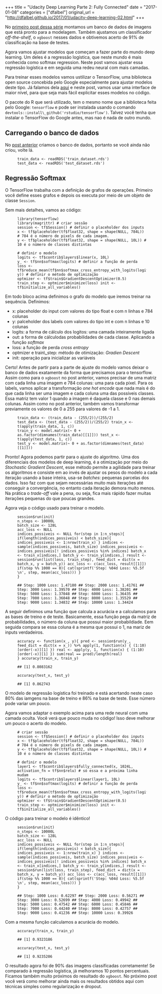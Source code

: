 +++
title = "Udacity Deep Learning Parte 2: Fully Connected"
date = "2017-01-08"
categories = ["dfalbel"]
original_url = "http://dfalbel.github.io/2017/01/udacity-deep-learning-02.html"
+++

<article class="post-content">
<p>
No
<a href="http://dfalbel.github.io/2017/01/udacity-deep-learning-01.html">primeiro
post dessa série</a> montamos um banco de dados de imagens que está
pronto para a modelagem. Também ajustamos um classificador
<em>off-the-shelf</em>, o <code class="highlighter-rouge">xgboost</code>
nesses dados e obtivemos acerto de 91% de classificação na base de
testes.
</p>
<p>
Agora vamos ajustar modelos que começam a fazer parte do mundo deep
learning. Um deles é a regressão logística, que neste mundo é mais
conhecida como softmax regression. Neste post vamos ajustar essa
regressão logística e em seguida uma redeu neural com mais camadas.
</p>
<p>
Para treinar esses modelos vamos ustilizar o TensorFlow, uma biblioteca
open source concebida pelo Google especialmente para ajustar modelos
deste tipo. Já falamos dela
<a href="http://dfalbel.github.io/2016/10/two-layer-perceptron-tensorflow.html">aqui</a>
e neste post, vamos usar uma interface de maior nível, para que seja
mais fácil explicitar esses modelos no código.
</p>
<p>
O pacote do R que será utilizado, tem o mesmo nome que a biblioteca
feita pelo Google: <code class="highlighter-rouge">tensorflow</code> e
pode ser instalada usando o comando
<code class="highlighter-rouge">devtools::install\_github('rstudio/tensorflow')</code>.
Talvez você tenha que instalar o TensorFlow do Google antes, mas nao é
nada de outro mundo.
</p>
<h2 id="carregando-o-banco-de-dados">
Carregando o banco de dados
</h2>
<p>
No
<a href="http://dfalbel.github.io/2017/01/udacity-deep-learning-01.html">post
anterior</a> criamos o banco de dados, portanto se você ainda não criou,
volte lá.
</p>
<figure class="highlight">
<pre><code class="language-r"><span class="n">train_data</span><span class="w"> </span><span class="o">&lt;-</span><span class="w"> </span><span class="n">readRDS</span><span class="p">(</span><span class="s1">&apos;train_dataset.rds&apos;</span><span class="p">)</span><span class="w">
</span><span class="n">test_data</span><span class="w"> </span><span class="o">&lt;-</span><span class="w"> </span><span class="n">readRDS</span><span class="p">(</span><span class="s1">&apos;test_dataset.rds&apos;</span><span class="p">)</span></code></pre>
</figure>
<h2 id="regresso-softmax">
Regressão Softmax
</h2>
<p>
O TensorFlow trabalha com a definição de grafos de operações. Primeiro
você define esses grafos e depois os executa por meio de um objeto de
classe <code class="highlighter-rouge">Session</code>.
</p>
<p>
Sem mais detalhes, vamos ao código:
</p>
<figure class="highlight">
<pre><code class="language-r"><span class="n">library</span><span class="p">(</span><span class="n">tensorflow</span><span class="p">)</span><span class="w">
</span><span class="n">library</span><span class="p">(</span><span class="n">magrittr</span><span class="p">)</span><span class="w"> </span><span class="c1"># criar sess&#xE3;o
</span><span class="n">session</span><span class="w"> </span><span class="o">&lt;-</span><span class="w"> </span><span class="n">tf</span><span class="o">$</span><span class="n">Session</span><span class="p">()</span><span class="w"> </span><span class="c1"># definir o placeholder dos inputs
</span><span class="n">x</span><span class="w"> </span><span class="o">&lt;-</span><span class="w"> </span><span class="n">tf</span><span class="o">$</span><span class="n">placeholder</span><span class="p">(</span><span class="n">tf</span><span class="o">$</span><span class="n">float32</span><span class="p">,</span><span class="w"> </span><span class="n">shape</span><span class="w"> </span><span class="o">=</span><span class="w"> </span><span class="n">shape</span><span class="p">(</span><span class="kc">NULL</span><span class="p">,</span><span class="w"> </span><span class="m">784L</span><span class="p">))</span><span class="w"> </span><span class="c1"># 784 &#xE9; o n&#xFA;mero de pixels de cada imagem.
</span><span class="n">y</span><span class="w"> </span><span class="o">&lt;-</span><span class="w"> </span><span class="n">tf</span><span class="o">$</span><span class="n">placeholder</span><span class="p">(</span><span class="n">tf</span><span class="o">$</span><span class="n">float32</span><span class="p">,</span><span class="w"> </span><span class="n">shape</span><span class="w"> </span><span class="o">=</span><span class="w"> </span><span class="n">shape</span><span class="p">(</span><span class="kc">NULL</span><span class="p">,</span><span class="w"> </span><span class="m">10L</span><span class="p">))</span><span class="w"> </span><span class="c1"># 10 &#xE9; o n&#xFA;mero de classes distintas
</span><span class="w">
</span><span class="c1"># definir o modelo
</span><span class="n">logits</span><span class="w"> </span><span class="o">&lt;-</span><span class="w"> </span><span class="n">tf</span><span class="o">$</span><span class="n">contrib</span><span class="o">$</span><span class="n">layers</span><span class="o">$</span><span class="n">linear</span><span class="p">(</span><span class="n">x</span><span class="p">,</span><span class="w"> </span><span class="m">10L</span><span class="p">)</span><span class="w">
</span><span class="n">y_</span><span class="w"> </span><span class="o">&lt;-</span><span class="w"> </span><span class="n">tf</span><span class="o">$</span><span class="n">nn</span><span class="o">$</span><span class="n">softmax</span><span class="p">(</span><span class="n">logits</span><span class="p">)</span><span class="w"> </span><span class="c1"># definir a fun&#xE7;&#xE3;o de perda
</span><span class="n">loss</span><span class="w"> </span><span class="o">&lt;-</span><span class="w"> </span><span class="n">tf</span><span class="o">$</span><span class="n">reduce_mean</span><span class="p">(</span><span class="n">tf</span><span class="o">$</span><span class="n">nn</span><span class="o">$</span><span class="n">softmax_cross_entropy_with_logits</span><span class="p">(</span><span class="n">logits</span><span class="p">,</span><span class="w"> </span><span class="n">y</span><span class="p">))</span><span class="w"> </span><span class="c1"># definir o m&#xE9;todo de optimiza&#xE7;&#xE3;o
</span><span class="n">optmizer</span><span class="w"> </span><span class="o">&lt;-</span><span class="w"> </span><span class="n">tf</span><span class="o">$</span><span class="n">train</span><span class="o">$</span><span class="n">GradientDescentOptimizer</span><span class="p">(</span><span class="m">0.5</span><span class="p">)</span><span class="w">
</span><span class="n">train_step</span><span class="w"> </span><span class="o">&lt;-</span><span class="w"> </span><span class="n">optmizer</span><span class="o">$</span><span class="n">minimize</span><span class="p">(</span><span class="n">loss</span><span class="p">)</span><span class="w"> </span><span class="n">init</span><span class="w"> </span><span class="o">&lt;-</span><span class="w"> </span><span class="n">tf</span><span class="o">$</span><span class="n">initialize_all_variables</span><span class="p">()</span></code></pre>
</figure>
<p>
Em todo bloco acima definimos o grafo do modelo que iremos treinar na
sequência. Definimos:
</p>
<ul>
<li>
x: placeholder do input com valores do tipo float e com n linhas e 784
colunas
</li>
<li>
y: palceholder dos labels com valores do tipo int e com n linhas e 10
colunas
</li>
<li>
logits: a forma de cálculo dos logitos: uma camada inteiramente ligada
</li>
<li>
out: a forma de cálculodas probabilidades de cada classe. Aplicando a
função <em>softmax</em>
</li>
<li>
loss: a função de perda <em>cross entropy</em>
</li>
<li>
optmizer e train\_step: método de otimização: <em>Gradien Descent</em>
</li>
<li>
init: operação para inicializar as variáveis
</li>
</ul>
<p>
Certo! Antes de partir para a parte de ajuste do modelo vamos deixar o
banco de dados exatamente da forma que precisamos para o tensorflow.
Assim como para o <code class="highlighter-rouge">xgboost</code> no post
anterior, vamos precisar de uma matriz com cada linha uma imagem e 784
colunas: uma para cada píxel. Para os labels, vamos aplicar a
transformação <em>one hot encode</em> que nada mais é do que cada linha
ser uma imagem e cada coluna uma das possíveis classes. Essa matriz tem
valor 1 quando a imagem é daquela classe e 0 nas demais colunas. Assim
como no post anterior, também vamos transformar previamente os valores
de 0 a 255 para valores de -1 a 1.
</p>
<figure class="highlight">
<pre><code class="language-r"><span class="n">train_data</span><span class="w"> </span><span class="o">&lt;-</span><span class="w"> </span><span class="p">(</span><span class="n">train_data</span><span class="w"> </span><span class="o">-</span><span class="w"> </span><span class="p">(</span><span class="m">255</span><span class="o">/</span><span class="m">2</span><span class="p">))</span><span class="o">/</span><span class="p">(</span><span class="m">255</span><span class="o">/</span><span class="m">2</span><span class="p">)</span><span class="w">
</span><span class="n">test_data</span><span class="w"> </span><span class="o">&lt;-</span><span class="w"> </span><span class="p">(</span><span class="n">test_data</span><span class="w"> </span><span class="o">-</span><span class="w"> </span><span class="p">(</span><span class="m">255</span><span class="o">/</span><span class="m">2</span><span class="p">))</span><span class="o">/</span><span class="p">(</span><span class="m">255</span><span class="o">/</span><span class="m">2</span><span class="p">)</span><span class="w"> </span><span class="n">train_x</span><span class="w"> </span><span class="o">&lt;-</span><span class="w"> </span><span class="n">t</span><span class="p">(</span><span class="n">apply</span><span class="p">(</span><span class="n">train_data</span><span class="p">,</span><span class="w"> </span><span class="m">1</span><span class="p">,</span><span class="w"> </span><span class="n">c</span><span class="p">))</span><span class="w">
</span><span class="n">train_y</span><span class="w"> </span><span class="o">&lt;-</span><span class="w"> </span><span class="n">model.matrix</span><span class="p">(</span><span class="o">~</span><span class="w"> </span><span class="m">0</span><span class="w"> </span><span class="o">+</span><span class="w"> </span><span class="n">as.factor</span><span class="p">(</span><span class="nf">dimnames</span><span class="p">(</span><span class="n">train_data</span><span class="p">)[[</span><span class="m">1</span><span class="p">]]))</span><span class="w"> </span><span class="n">test_x</span><span class="w"> </span><span class="o">&lt;-</span><span class="w"> </span><span class="n">t</span><span class="p">(</span><span class="n">apply</span><span class="p">(</span><span class="n">test_data</span><span class="p">,</span><span class="w"> </span><span class="m">1</span><span class="p">,</span><span class="w"> </span><span class="n">c</span><span class="p">))</span><span class="w">
</span><span class="n">test_y</span><span class="w"> </span><span class="o">&lt;-</span><span class="w"> </span><span class="n">model.matrix</span><span class="p">(</span><span class="o">~</span><span class="w"> </span><span class="m">0</span><span class="w"> </span><span class="o">+</span><span class="w"> </span><span class="n">as.factor</span><span class="p">(</span><span class="nf">dimnames</span><span class="p">(</span><span class="n">test_data</span><span class="p">)[[</span><span class="m">1</span><span class="p">]]))</span></code></pre>
</figure>
<p>
Pronto! Agora podemos partir para o ajuste do algoritmo. Uma dos
diferenciais dos modelos de deep learning, é a otimização por meio do
<em>Stochastic Gradient Descent</em>, esse método permite a agilidade
para treinar os algoritmos e consiste em ao invés de ajustar os pesos do
modelo a cada iteração usando a base inteira, usa-se <em>batches</em>:
pequenas parcelas dos dados. Isso faz com que sejam necessárias muito
mais iterações até conseguir a convergência, no entanto cada iteração
demora muito menos. Na prática o <em>trade-off</em> vale a pena, ou
seja, fica mais rápido fazer muitas iterações pequenas do que poucas
grandes.
</p>
<p>
Agora veja o código usado para treinar o modelo.
</p>
<figure class="highlight">
<pre><code class="language-r"><span class="n">session</span><span class="o">$</span><span class="n">run</span><span class="p">(</span><span class="n">init</span><span class="p">)</span><span class="w">
</span><span class="n">n_steps</span><span class="w"> </span><span class="o">&lt;-</span><span class="w"> </span><span class="m">10000L</span><span class="w">
</span><span class="n">batch_size</span><span class="w"> </span><span class="o">&lt;-</span><span class="w"> </span><span class="m">128L</span><span class="w">
</span><span class="n">acc_loss</span><span class="w"> </span><span class="o">&lt;-</span><span class="w"> </span><span class="kc">NULL</span><span class="w">
</span><span class="n">indices_possiveis</span><span class="w"> </span><span class="o">&lt;-</span><span class="w"> </span><span class="kc">NULL</span><span class="w"> </span><span class="k">for</span><span class="p">(</span><span class="n">step</span><span class="w"> </span><span class="k">in</span><span class="w"> </span><span class="m">1</span><span class="o">:</span><span class="n">n_steps</span><span class="p">){</span><span class="w"> </span><span class="k">if</span><span class="p">(</span><span class="nf">length</span><span class="p">(</span><span class="n">indices_possiveis</span><span class="p">)</span><span class="w"> </span><span class="o">&lt;</span><span class="w"> </span><span class="n">batch_size</span><span class="p">){</span><span class="w"> </span><span class="n">indices_possiveis</span><span class="w"> </span><span class="o">&lt;-</span><span class="w"> </span><span class="m">1</span><span class="o">:</span><span class="n">nrow</span><span class="p">(</span><span class="n">train_x</span><span class="p">)</span><span class="w"> </span><span class="p">}</span><span class="w"> </span><span class="n">indices</span><span class="w"> </span><span class="o">&lt;-</span><span class="w"> </span><span class="n">sample</span><span class="p">(</span><span class="n">indices_possiveis</span><span class="p">,</span><span class="w"> </span><span class="n">batch_size</span><span class="p">)</span><span class="w"> </span><span class="n">indices_possiveis</span><span class="w"> </span><span class="o">&lt;-</span><span class="w"> </span><span class="n">indices_possiveis</span><span class="p">[</span><span class="o">!</span><span class="w"> </span><span class="n">indices_possiveis</span><span class="w"> </span><span class="o">%in%</span><span class="w"> </span><span class="n">indices</span><span class="p">]</span><span class="w"> </span><span class="n">batch_x</span><span class="w"> </span><span class="o">&lt;-</span><span class="w"> </span><span class="n">train_x</span><span class="p">[</span><span class="n">indices</span><span class="p">,]</span><span class="w"> </span><span class="n">batch_y</span><span class="w"> </span><span class="o">&lt;-</span><span class="w"> </span><span class="n">train_y</span><span class="p">[</span><span class="n">indices</span><span class="p">,]</span><span class="w"> </span><span class="n">result</span><span class="w"> </span><span class="o">&lt;-</span><span class="w"> </span><span class="n">session</span><span class="o">$</span><span class="n">run</span><span class="p">(</span><span class="nf">list</span><span class="p">(</span><span class="n">loss</span><span class="p">,</span><span class="w"> </span><span class="n">train_step</span><span class="p">),</span><span class="w"> </span><span class="n">feed_dict</span><span class="w"> </span><span class="o">=</span><span class="w"> </span><span class="n">dict</span><span class="p">(</span><span class="n">x</span><span class="w"> </span><span class="o">=</span><span class="w"> </span><span class="n">batch_x</span><span class="p">,</span><span class="w"> </span><span class="n">y</span><span class="w"> </span><span class="o">=</span><span class="w"> </span><span class="n">batch_y</span><span class="p">))</span><span class="w"> </span><span class="n">acc_loss</span><span class="w"> </span><span class="o">&lt;-</span><span class="w"> </span><span class="nf">c</span><span class="p">(</span><span class="n">acc_loss</span><span class="p">,</span><span class="w"> </span><span class="n">result</span><span class="p">[[</span><span class="m">1</span><span class="p">]])</span><span class="w"> </span><span class="k">if</span><span class="p">(</span><span class="n">step</span><span class="w"> </span><span class="o">%%</span><span class="w"> </span><span class="m">1000</span><span class="w"> </span><span class="o">==</span><span class="w"> </span><span class="m">0</span><span class="p">){</span><span class="w"> </span><span class="n">cat</span><span class="p">(</span><span class="n">sprintf</span><span class="p">(</span><span class="s1">&apos;Step: %04d Loss: %5.5f \n&apos;</span><span class="p">,</span><span class="w"> </span><span class="n">step</span><span class="p">,</span><span class="w"> </span><span class="n">mean</span><span class="p">(</span><span class="n">acc_loss</span><span class="p">)))</span><span class="w"> </span><span class="p">}</span><span class="w">
</span><span class="p">}</span></code></pre>
</figure>
<figure class="highlight">
<pre><code class="language-text">## Step: 1000 Loss: 1.47180 ## Step: 2000 Loss: 1.41761 ## Step: 3000 Loss: 1.39570 ## Step: 4000 Loss: 1.38201 ## Step: 5000 Loss: 1.37048 ## Step: 6000 Loss: 1.36435 ## Step: 7000 Loss: 1.36048 ## Step: 8000 Loss: 1.35529 ## Step: 9000 Loss: 1.34832 ## Step: 10000 Loss: 1.34424</code></pre>
</figure>
<p>
A seguir definimos uma função que calcula a acurácia e a calculamos para
as bases de treino e de teste. Basicamente, essa função pega da matriz
de probabilidades, o número da coluna que possui maior probabildiade.
Eem seguida compara se essa coluna é a mesma que possui o 1, na mariz de
inputs verdadeiros.
</p>
<figure class="highlight">
<pre><code class="language-r"><span class="n">accuracy</span><span class="w"> </span><span class="o">&lt;-</span><span class="w"> </span><span class="k">function</span><span class="p">(</span><span class="n">x_</span><span class="p">,</span><span class="w"> </span><span class="n">y</span><span class="p">){</span><span class="w"> </span><span class="n">pred</span><span class="w"> </span><span class="o">&lt;-</span><span class="w"> </span><span class="n">session</span><span class="o">$</span><span class="n">run</span><span class="p">(</span><span class="n">y_</span><span class="p">,</span><span class="w"> </span><span class="n">feed_dict</span><span class="w"> </span><span class="o">=</span><span class="w"> </span><span class="n">dict</span><span class="p">(</span><span class="n">x</span><span class="w"> </span><span class="o">=</span><span class="w"> </span><span class="n">x_</span><span class="p">))</span><span class="w"> </span><span class="o">%&gt;%</span><span class="w"> </span><span class="n">apply</span><span class="p">(</span><span class="m">1</span><span class="p">,</span><span class="w"> </span><span class="k">function</span><span class="p">(</span><span class="n">x</span><span class="p">)</span><span class="w"> </span><span class="p">{</span><span class="w"> </span><span class="p">(</span><span class="m">1</span><span class="o">:</span><span class="m">10</span><span class="p">)[</span><span class="n">order</span><span class="p">(</span><span class="o">-</span><span class="n">x</span><span class="p">)][</span><span class="m">1</span><span class="p">]</span><span class="w"> </span><span class="p">})</span><span class="w"> </span><span class="n">real</span><span class="w"> </span><span class="o">&lt;-</span><span class="w"> </span><span class="n">apply</span><span class="p">(</span><span class="n">y</span><span class="p">,</span><span class="w"> </span><span class="m">1</span><span class="p">,</span><span class="w"> </span><span class="k">function</span><span class="p">(</span><span class="n">x</span><span class="p">)</span><span class="w"> </span><span class="p">{</span><span class="w"> </span><span class="p">(</span><span class="m">1</span><span class="o">:</span><span class="m">10</span><span class="p">)[</span><span class="n">order</span><span class="p">(</span><span class="o">-</span><span class="n">x</span><span class="p">)][</span><span class="m">1</span><span class="p">]</span><span class="w"> </span><span class="p">})</span><span class="w"> </span><span class="nf">sum</span><span class="p">(</span><span class="n">real</span><span class="w"> </span><span class="o">==</span><span class="w"> </span><span class="n">pred</span><span class="p">)</span><span class="o">/</span><span class="nf">length</span><span class="p">(</span><span class="n">real</span><span class="p">)</span><span class="w">
</span><span class="p">}</span><span class="w"> </span><span class="n">accuracy</span><span class="p">(</span><span class="n">train_x</span><span class="p">,</span><span class="w"> </span><span class="n">train_y</span><span class="p">)</span></code></pre>
</figure>
<figure class="highlight">
<pre><code class="language-text">## [1] 0.8083162</code></pre>
</figure>
<figure class="highlight">
<pre><code class="language-r"><span class="n">accuracy</span><span class="p">(</span><span class="n">test_x</span><span class="p">,</span><span class="w"> </span><span class="n">test_y</span><span class="p">)</span></code></pre>
</figure>
<figure class="highlight">
<pre><code class="language-text">## [1] 0.862743</code></pre>
</figure>
<p>
O modelo de regressão logística foi treinado e está acertando neste caso
80% das iamgens na base de treino e 86% na base de teste. Esse número
pode variar um pouco.
</p>
<p>
Agora vamos adaptar o exemplo acima para uma rede neural com uma camada
oculta. Você verá que pouco muda no código! Isso deve melhorar um pouco
o acerto do modelo.
</p>
<figure class="highlight">
<pre><code class="language-r"><span class="c1"># criar sess&#xE3;o
</span><span class="n">session</span><span class="w"> </span><span class="o">&lt;-</span><span class="w"> </span><span class="n">tf</span><span class="o">$</span><span class="n">Session</span><span class="p">()</span><span class="w"> </span><span class="c1"># definir o placeholder dos inputs
</span><span class="n">x</span><span class="w"> </span><span class="o">&lt;-</span><span class="w"> </span><span class="n">tf</span><span class="o">$</span><span class="n">placeholder</span><span class="p">(</span><span class="n">tf</span><span class="o">$</span><span class="n">float32</span><span class="p">,</span><span class="w"> </span><span class="n">shape</span><span class="w"> </span><span class="o">=</span><span class="w"> </span><span class="n">shape</span><span class="p">(</span><span class="kc">NULL</span><span class="p">,</span><span class="w"> </span><span class="m">784L</span><span class="p">))</span><span class="w"> </span><span class="c1"># 784 &#xE9; o n&#xFA;mero de pixels de cada imagem.
</span><span class="n">y</span><span class="w"> </span><span class="o">&lt;-</span><span class="w"> </span><span class="n">tf</span><span class="o">$</span><span class="n">placeholder</span><span class="p">(</span><span class="n">tf</span><span class="o">$</span><span class="n">float32</span><span class="p">,</span><span class="w"> </span><span class="n">shape</span><span class="w"> </span><span class="o">=</span><span class="w"> </span><span class="n">shape</span><span class="p">(</span><span class="kc">NULL</span><span class="p">,</span><span class="w"> </span><span class="m">10L</span><span class="p">))</span><span class="w"> </span><span class="c1"># 10 &#xE9; o n&#xFA;mero de classes distintas
</span><span class="w">
</span><span class="c1"># definir o modelo
</span><span class="n">layer1</span><span class="w"> </span><span class="o">&lt;-</span><span class="w"> </span><span class="n">tf</span><span class="o">$</span><span class="n">contrib</span><span class="o">$</span><span class="n">layers</span><span class="o">$</span><span class="n">fully_connected</span><span class="p">(</span><span class="n">x</span><span class="p">,</span><span class="w"> </span><span class="m">1024L</span><span class="p">,</span><span class="w"> </span><span class="n">activation_fn</span><span class="w"> </span><span class="o">=</span><span class="w"> </span><span class="n">tf</span><span class="o">$</span><span class="n">nn</span><span class="o">$</span><span class="n">relu</span><span class="p">)</span><span class="w"> </span><span class="c1"># s&#xF3; essa e a pr&#xF3;xima linha mudam
</span><span class="n">logits</span><span class="w"> </span><span class="o">&lt;-</span><span class="w"> </span><span class="n">tf</span><span class="o">$</span><span class="n">contrib</span><span class="o">$</span><span class="n">layers</span><span class="o">$</span><span class="n">linear</span><span class="p">(</span><span class="n">layer1</span><span class="p">,</span><span class="w"> </span><span class="m">10L</span><span class="p">)</span><span class="w">
</span><span class="n">y_</span><span class="w"> </span><span class="o">&lt;-</span><span class="w"> </span><span class="n">tf</span><span class="o">$</span><span class="n">nn</span><span class="o">$</span><span class="n">softmax</span><span class="p">(</span><span class="n">logits</span><span class="p">)</span><span class="w"> </span><span class="c1"># definir a fun&#xE7;&#xE3;o de perda
</span><span class="n">loss</span><span class="w"> </span><span class="o">&lt;-</span><span class="w"> </span><span class="n">tf</span><span class="o">$</span><span class="n">reduce_mean</span><span class="p">(</span><span class="n">tf</span><span class="o">$</span><span class="n">nn</span><span class="o">$</span><span class="n">softmax_cross_entropy_with_logits</span><span class="p">(</span><span class="n">logits</span><span class="p">,</span><span class="w"> </span><span class="n">y</span><span class="p">))</span><span class="w"> </span><span class="c1"># definir o m&#xE9;todo de optimiza&#xE7;&#xE3;o
</span><span class="n">optmizer</span><span class="w"> </span><span class="o">&lt;-</span><span class="w"> </span><span class="n">tf</span><span class="o">$</span><span class="n">train</span><span class="o">$</span><span class="n">GradientDescentOptimizer</span><span class="p">(</span><span class="m">0.5</span><span class="p">)</span><span class="w">
</span><span class="n">train_step</span><span class="w"> </span><span class="o">&lt;-</span><span class="w"> </span><span class="n">optmizer</span><span class="o">$</span><span class="n">minimize</span><span class="p">(</span><span class="n">loss</span><span class="p">)</span><span class="w"> </span><span class="n">init</span><span class="w"> </span><span class="o">&lt;-</span><span class="w"> </span><span class="n">tf</span><span class="o">$</span><span class="n">initialize_all_variables</span><span class="p">()</span></code></pre>
</figure>
<p>
O código para treinar o modelo é idêntico!
</p>
<figure class="highlight">
<pre><code class="language-r"><span class="n">session</span><span class="o">$</span><span class="n">run</span><span class="p">(</span><span class="n">init</span><span class="p">)</span><span class="w">
</span><span class="n">n_steps</span><span class="w"> </span><span class="o">&lt;-</span><span class="w"> </span><span class="m">10000L</span><span class="w">
</span><span class="n">batch_size</span><span class="w"> </span><span class="o">&lt;-</span><span class="w"> </span><span class="m">128L</span><span class="w">
</span><span class="n">acc_loss</span><span class="w"> </span><span class="o">&lt;-</span><span class="w"> </span><span class="kc">NULL</span><span class="w">
</span><span class="n">indices_possiveis</span><span class="w"> </span><span class="o">&lt;-</span><span class="w"> </span><span class="kc">NULL</span><span class="w"> </span><span class="k">for</span><span class="p">(</span><span class="n">step</span><span class="w"> </span><span class="k">in</span><span class="w"> </span><span class="m">1</span><span class="o">:</span><span class="n">n_steps</span><span class="p">){</span><span class="w"> </span><span class="k">if</span><span class="p">(</span><span class="nf">length</span><span class="p">(</span><span class="n">indices_possiveis</span><span class="p">)</span><span class="w"> </span><span class="o">&lt;</span><span class="w"> </span><span class="n">batch_size</span><span class="p">){</span><span class="w"> </span><span class="n">indices_possiveis</span><span class="w"> </span><span class="o">&lt;-</span><span class="w"> </span><span class="m">1</span><span class="o">:</span><span class="n">nrow</span><span class="p">(</span><span class="n">train_x</span><span class="p">)</span><span class="w"> </span><span class="p">}</span><span class="w"> </span><span class="n">indices</span><span class="w"> </span><span class="o">&lt;-</span><span class="w"> </span><span class="n">sample</span><span class="p">(</span><span class="n">indices_possiveis</span><span class="p">,</span><span class="w"> </span><span class="n">batch_size</span><span class="p">)</span><span class="w"> </span><span class="n">indices_possiveis</span><span class="w"> </span><span class="o">&lt;-</span><span class="w"> </span><span class="n">indices_possiveis</span><span class="p">[</span><span class="o">!</span><span class="w"> </span><span class="n">indices_possiveis</span><span class="w"> </span><span class="o">%in%</span><span class="w"> </span><span class="n">indices</span><span class="p">]</span><span class="w"> </span><span class="n">batch_x</span><span class="w"> </span><span class="o">&lt;-</span><span class="w"> </span><span class="n">train_x</span><span class="p">[</span><span class="n">indices</span><span class="p">,]</span><span class="w"> </span><span class="n">batch_y</span><span class="w"> </span><span class="o">&lt;-</span><span class="w"> </span><span class="n">train_y</span><span class="p">[</span><span class="n">indices</span><span class="p">,]</span><span class="w"> </span><span class="n">result</span><span class="w"> </span><span class="o">&lt;-</span><span class="w"> </span><span class="n">session</span><span class="o">$</span><span class="n">run</span><span class="p">(</span><span class="nf">list</span><span class="p">(</span><span class="n">loss</span><span class="p">,</span><span class="w"> </span><span class="n">train_step</span><span class="p">),</span><span class="w"> </span><span class="n">feed_dict</span><span class="w"> </span><span class="o">=</span><span class="w"> </span><span class="n">dict</span><span class="p">(</span><span class="n">x</span><span class="w"> </span><span class="o">=</span><span class="w"> </span><span class="n">batch_x</span><span class="p">,</span><span class="w"> </span><span class="n">y</span><span class="w"> </span><span class="o">=</span><span class="w"> </span><span class="n">batch_y</span><span class="p">))</span><span class="w"> </span><span class="n">acc_loss</span><span class="w"> </span><span class="o">&lt;-</span><span class="w"> </span><span class="nf">c</span><span class="p">(</span><span class="n">acc_loss</span><span class="p">,</span><span class="w"> </span><span class="n">result</span><span class="p">[[</span><span class="m">1</span><span class="p">]])</span><span class="w"> </span><span class="k">if</span><span class="p">(</span><span class="n">step</span><span class="w"> </span><span class="o">%%</span><span class="w"> </span><span class="m">1000</span><span class="w"> </span><span class="o">==</span><span class="w"> </span><span class="m">0</span><span class="p">){</span><span class="w"> </span><span class="n">cat</span><span class="p">(</span><span class="n">sprintf</span><span class="p">(</span><span class="s1">&apos;Step: %04d Loss: %5.5f \n&apos;</span><span class="p">,</span><span class="w"> </span><span class="n">step</span><span class="p">,</span><span class="w"> </span><span class="n">mean</span><span class="p">(</span><span class="n">acc_loss</span><span class="p">)))</span><span class="w"> </span><span class="p">}</span><span class="w">
</span><span class="p">}</span></code></pre>
</figure>
<figure class="highlight">
<pre><code class="language-text">## Step: 1000 Loss: 0.62297 ## Step: 2000 Loss: 0.56271 ## Step: 3000 Loss: 0.52699 ## Step: 4000 Loss: 0.49942 ## Step: 5000 Loss: 0.47542 ## Step: 6000 Loss: 0.45846 ## Step: 7000 Loss: 0.44240 ## Step: 8000 Loss: 0.42757 ## Step: 9000 Loss: 0.41236 ## Step: 10000 Loss: 0.39926</code></pre>
</figure>
<p>
Com a mesma função calculamos a acurácia do modelo.
</p>
<figure class="highlight">
<pre><code class="language-r"><span class="n">accuracy</span><span class="p">(</span><span class="n">train_x</span><span class="p">,</span><span class="w"> </span><span class="n">train_y</span><span class="p">)</span></code></pre>
</figure>
<figure class="highlight">
<pre><code class="language-text">## [1] 0.9323186</code></pre>
</figure>
<figure class="highlight">
<pre><code class="language-r"><span class="n">accuracy</span><span class="p">(</span><span class="n">test_x</span><span class="p">,</span><span class="w"> </span><span class="n">test_y</span><span class="p">)</span></code></pre>
</figure>
<figure class="highlight">
<pre><code class="language-text">## [1] 0.9235206</code></pre>
</figure>
<p>
O resultado agora foi de 90% das imagens classificadas corretamente! Se
comparado à regressão logística, já melhoramos 10 pontos percentuais.
Ficamos também muito próximos do resultado do
<code class="highlighter-rouge">xgboost</code>. No próximo post você
verá como melhorar ainda mais os resultados obtidos aqui com técnicas
simples como regularização e dropout.
</p>
</article>

